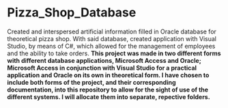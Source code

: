 # Pizza_Shop_Database
Created and interspersed artificial information filled in Oracle database for theoretical pizza shop. With said database, created application with Visual Studio, by means of C#, which allowed for the management of employees and the ability to take orders. 
**This project was made in two different forms with different database applications, Microsoft Access and Oracle; Microsoft Access in conjunction with Visual Studio for a practical application and Oracle on its own in theoretical form. I have chosen to include both forms of the project, and their corresponding documentation, into this repository to allow for the sight of use of the different systems. I will allocate them into separate, repective folders.**
